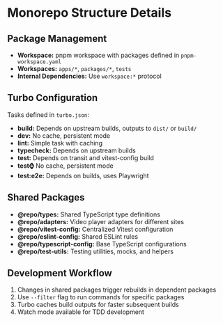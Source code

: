 # Monorepo Structure Details

## Package Management

- **Workspace:** pnpm workspace with packages defined in `pnpm-workspace.yaml`
- **Workspaces:** `apps/*`, `packages/*`, `tests`
- **Internal Dependencies:** Use `workspace:*` protocol

## Turbo Configuration

Tasks defined in `turbo.json`:

- **build:** Depends on upstream builds, outputs to `dist/` or `build/`
- **dev:** No cache, persistent mode
- **lint:** Simple task with caching
- **typecheck:** Depends on upstream builds
- **test:** Depends on transit and vitest-config build
- **test:watch:** No cache, persistent mode
- **test:e2e:** Depends on builds, uses Playwright

## Shared Packages

- **@repo/types:** Shared TypeScript type definitions
- **@repo/adapters:** Video player adapters for different sites
- **@repo/vitest-config:** Centralized Vitest configuration
- **@repo/eslint-config:** Shared ESLint rules
- **@repo/typescript-config:** Base TypeScript configurations
- **@repo/test-utils:** Testing utilities, mocks, and helpers

## Development Workflow

1. Changes in shared packages trigger rebuilds in dependent packages
2. Use `--filter` flag to run commands for specific packages
3. Turbo caches build outputs for faster subsequent builds
4. Watch mode available for TDD development
